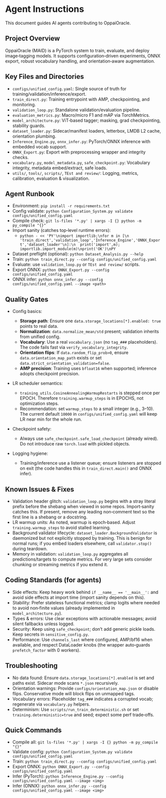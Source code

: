 # Agent Instructions

This document guides AI agents contributing to OppaiOracle.

## Project Overview

OppaiOracle (MAID) is a PyTorch system to train, evaluate, and deploy image‑tagging models. It supports configuration‑driven experiments, ONNX export, robust vocabulary handling, and orientation‑aware augmentation.

## Key Files and Directories

- `configs/unified_config.yaml`: Single source of truth for training/validation/inference/export.
- `train_direct.py`: Training entrypoint with AMP, checkpointing, and monitoring.
- `validation_loop.py`: Standalone validation/evaluation pipeline.
- `evaluation_metrics.py`: Macro/micro F1 and mAP via TorchMetrics.
- `model_architecture.py`: ViT‑based tagger; masking, grad checkpointing, stability guards.
- `dataset_loader.py`: Sidecar/manifest loaders, letterbox, LMDB L2 cache, orientation plumbing.
- `Inference_Engine.py`, `onnx_infer.py`: PyTorch/ONNX inference with embedded vocab support.
- `ONNX_Export.py`: Export with preprocessing wrapper and integrity checks.
- `vocabulary.py`, `model_metadata.py`, `safe_checkpoint.py`: Vocabulary integrity, metadata embed/extract, safe loads.
- `utils/`, `tools/`, `scripts/`, `TEst and review/`: Logging, metrics, calibration, evaluation & visualization.

## Agent Runbook

- Environment: `pip install -r requirements.txt`
- Config validate: `python Configuration_System.py validate configs/unified_config.yaml`
- Compile check: `git ls-files '*.py' | xargs -I {} python -m py_compile "{}"`
- Import sanity (catches top‑level runtime errors):
  - `python - << 'PY'\nimport importlib;\nfor m in [\n 'train_direct','validation_loop','Inference_Engine','ONNX_Export','dataset_loader'\n]:\n  print('import',m); importlib.import_module(m)\nprint('OK')\nPY`
- Dataset preflight (optional): `python Dataset_Analysis.py --help`
- Train: `python train_direct.py --config configs/unified_config.yaml`
- Evaluate: use `validation_loop.py` or `TEst and review/` scripts.
- Export ONNX: `python ONNX_Export.py --config configs/unified_config.yaml`
- ONNX infer: `python onnx_infer.py --config configs/unified_config.yaml --image <path>`

## Quality Gates

- Config basics:
  - **Storage path**: Ensure one `data.storage_locations[*].enabled: true` points to real data.
  - **Normalization**: `data.normalize_mean/std` present; validation inherits from unified config.
  - **Vocabulary**: Use a real `vocabulary.json` (no `tag_###` placeholders). The code fails fast via `verify_vocabulary_integrity`.
  - **Orientation flips**: If `data.random_flip_prob>0`, ensure `data.orientation_map_path` exists or set `data.strict_orientation_validation=false`.
  - **AMP precision**: Training uses `bfloat16` when supported; inference adopts checkpoint precision.

- LR scheduler semantics:
  - `training_utils.CosineAnnealingWarmupRestarts` is stepped once per EPOCH. Therefore `training.warmup_steps` is in EPOCHS, not optimization steps.
  - Recommendation: set `warmup_steps` to a small integer (e.g., 3–10). The current default `10000` in `configs/unified_config.yaml` will keep LR near min for the whole run.

- Checkpoint safety:
  - Always use `safe_checkpoint.safe_load_checkpoint` (already wired). Do not introduce raw `torch.load` with pickled objects.

- Logging hygiene:
  - Training/inference use a listener queue; ensure listeners are stopped on exit (the code handles this in `train_direct.main()` and ONNX infer).

## Known Issues & Fixes

- Validation header glitch: `validation_loop.py` begins with a stray literal prefix before the shebang when viewed in some repos. Import‑sanity catches this. If present, remove any leading non‑comment text so the first line is a shebang or a docstring.
- LR warmup units: As noted, warmup is epoch‑based. Adjust `training.warmup_steps` to avoid stalled learning.
- Background validator lifecycle: `dataset_loader.BackgroundValidator` is daemonized but not explicitly stopped by training. This is benign for normal runs; if you embed loaders elsewhere, call `validator.stop()` during teardown.
- Memory in validation: `validation_loop.py` aggregates all predictions/targets to compute metrics. For very large sets consider chunking or streaming metrics if you extend it.

## Coding Standards (for agents)

- Side effects: Keep heavy work behind `if __name__ == '__main__':` and avoid side effects at import time (import sanity depends on this).
- Stability: Prefer stateless functional metrics; clamp logits where needed to avoid non‑finite values (already implemented in `model_architecture.py`).
- Types & errors: Use clear exceptions with actionable messages; avoid silent fallbacks unless logged.
- Security: Keep using `safe_checkpoint`; don’t add generic pickle loads. Keep secrets in `sensitive_config.py`.
- Performance: Use `channels_last` where configured, AMP/bf16 when available, and respect DataLoader knobs (the wrapper auto‑guards `prefetch_factor` with 0 workers).

## Troubleshooting

- No data found: Ensure `data.storage_locations[*].enabled` is set and paths exist. Sidecar mode scans `*.json` recursively.
- Orientation warnings: Provide `configs/orientation_map.json` or disable flips. Conservative mode will block flips on unmapped tags.
- Vocabulary errors: Placeholder `tag_###` indicates a corrupted vocab; regenerate via `vocabulary.py` helpers.
- Determinism: Use `scripts/run_train_deterministic.sh` or set `training.deterministic=true` and seed; expect some perf trade‑offs.

## Quick Commands

- Compile all: `git ls-files '*.py' | xargs -I {} python -m py_compile "{}"`
- Validate config: `python Configuration_System.py validate configs/unified_config.yaml`
- Train: `python train_direct.py --config configs/unified_config.yaml`
- Export ONNX: `python ONNX_Export.py --config configs/unified_config.yaml`
- Infer (PyTorch): `python Inference_Engine.py --config configs/unified_config.yaml --image <img>`
- Infer (ONNX): `python onnx_infer.py --config configs/unified_config.yaml --image <img>`

